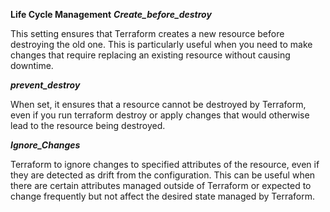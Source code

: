 **Life Cycle Management**
***Create_before_destroy***

This setting ensures that Terraform creates a new resource before destroying the old one. This is particularly useful when you need to make changes that require replacing an existing resource without causing downtime.

***prevent_destroy***

When set, it ensures that a resource cannot be destroyed by Terraform, even if you run terraform destroy or apply changes that would otherwise lead to the resource being destroyed.

***Ignore_Changes***

Terraform to ignore changes to specified attributes of the resource, even if they are detected as drift from the configuration. This can be useful when there are certain attributes managed outside of Terraform or expected to change frequently but not affect the desired state managed by Terraform.